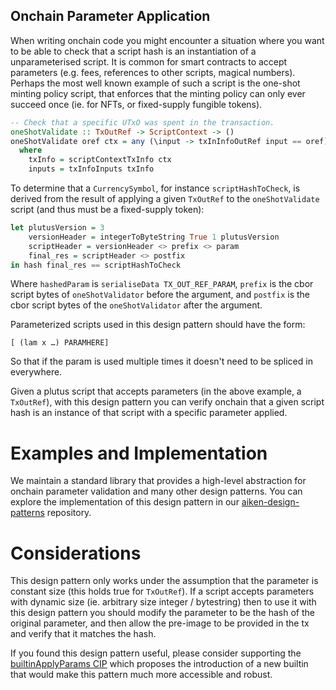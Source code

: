 ## Onchain Parameter Application

When writing onchain code you might encounter a situation where you want to be able to check that a script hash is an instantiation of a unparameterised script. 
It is common for smart contracts to accept parameters (e.g. fees, references to other scripts, magical numbers). Perhaps the most well known example of such a script is the 
one-shot minting policy script, that enforces that the minting policy can only ever succeed once (ie. for NFTs, or fixed-supply fungible tokens).

```haskell
-- Check that a specific UTxO was spent in the transaction.
oneShotValidate :: TxOutRef -> ScriptContext -> ()
oneShotValidate oref ctx = any (\input -> txInInfoOutRef input == oref) inputs 
  where
    txInfo = scriptContextTxInfo ctx
    inputs = txInfoInputs txInfo 
```

To determine that a `CurrencySymbol`, for instance `scriptHashToCheck`, is derived from the result of applying a given `TxOutRef` to the `oneShotValidate` script (and thus must be a fixed-supply token):
```haskell
let plutusVersion = 3
    versionHeader = integerToByteString True 1 plutusVersion
    scriptHeader = versionHeader <> prefix <> param
    final_res = scriptHeader <> postfix
in hash final_res == scriptHashToCheck
```
Where `hashedParam` is `serialiseData TX_OUT_REF_PARAM`, `prefix` is the cbor script bytes of `oneShotValidator` before the argument, and `postfix` is the cbor script bytes of the `oneShotValidator` after the argument.

Parameterized scripts used in this design pattern should have the form:
```
[ (lam x …) PARAMHERE] 
```
So that if the param is used multiple times it doesn't need to be spliced in everywhere.

Given a plutus script that accepts parameters (in the above example, a `TxOutRef`), with this design pattern you can verify onchain that a given script hash is an instance of that script with a specific parameter applied.

# Examples and Implementation
We maintain a standard library that provides a high-level abstraction for onchain parameter validation and many other design patterns. You can explore the implementation of this design pattern in our [aiken-design-patterns](https://github.com/Anastasia-Labs/aiken-design-patterns/blob/develop/lib/aiken-design-patterns/parameter-validation.ak) repository.

# Considerations
This design pattern only works under the assumption that the parameter is constant size (this holds true for `TxOutRef`). If a script accepts parameters with dynamic size (ie. arbitrary size integer / bytestring) then to use it with this
design pattern you should modify the parameter to be the hash of the original parameter, and then allow the pre-image to be provided in the tx and verify that it matches the hash. 

If you found this design pattern useful, please consider supporting the [builtinApplyParams CIP](https://github.com/cardano-foundation/CIPs/pull/934) which proposes the introduction of a new builtin that would make this pattern much more accessible and robust. 
